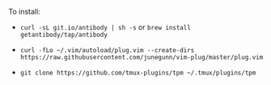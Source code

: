 To install:

- `curl -sL git.io/antibody | sh -s` or `brew install getantibody/tap/antibody`

- `curl -fLo ~/.vim/autoload/plug.vim --create-dirs https://raw.githubusercontent.com/junegunn/vim-plug/master/plug.vim`

- `git clone https://github.com/tmux-plugins/tpm ~/.tmux/plugins/tpm`
